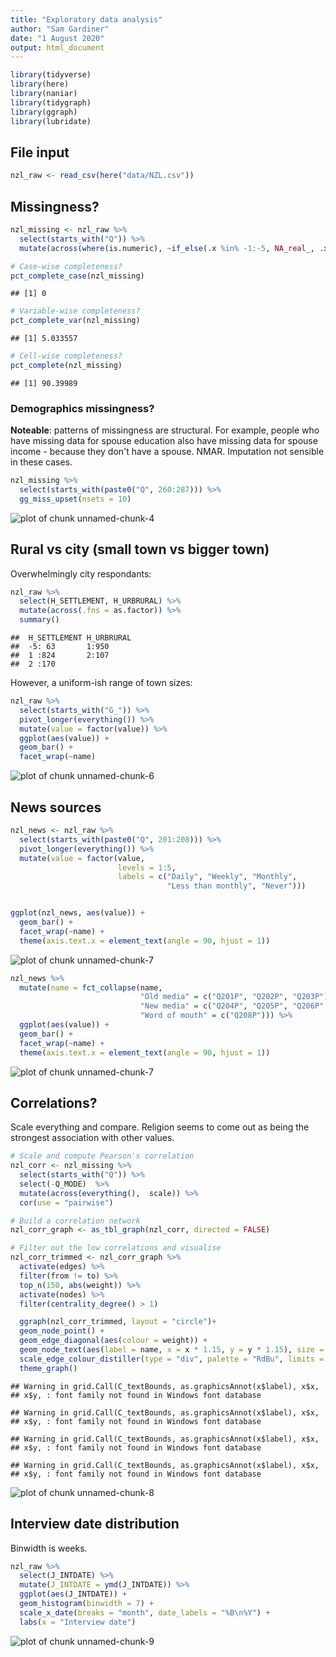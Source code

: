 ```yaml
---
title: "Exploratory data analysis"
author: "Sam Gardiner"
date: "1 August 2020"
output: html_document
---
```





```r
library(tidyverse)
library(here)
library(naniar)
library(tidygraph)
library(ggraph)
library(lubridate)
```

## File input


```r
nzl_raw <- read_csv(here("data/NZL.csv"))
```

## Missingness?


```r
nzl_missing <- nzl_raw %>%
  select(starts_with("Q")) %>%
  mutate(across(where(is.numeric), ~if_else(.x %in% -1:-5, NA_real_, .x)))

# Case-wise completeness?
pct_complete_case(nzl_missing)
```

```
## [1] 0
```

```r
# Variable-wise completeness?
pct_complete_var(nzl_missing)
```

```
## [1] 5.033557
```

```r
# Cell-wise completeness?
pct_complete(nzl_missing)
```

```
## [1] 90.39989
```
### Demographics missingness?

**Noteable**: patterns of missingness are structural. For example, people who have missing data for spouse education also have missing data for spouse income - because they don't have a spouse. NMAR. Imputation not sensible in these cases.


```r
nzl_missing %>%
  select(starts_with(paste0("Q", 260:287))) %>%
  gg_miss_upset(nsets = 10)
```

![plot of chunk unnamed-chunk-4](eda/unnamed-chunk-4-1.png)




## Rural vs city (small town vs bigger town)

Overwhelmingly city respondants:


```r
nzl_raw %>%
  select(H_SETTLEMENT, H_URBRURAL) %>%
  mutate(across(.fns = as.factor)) %>%
  summary()
```

```
##  H_SETTLEMENT H_URBRURAL
##  -5: 63       1:950     
##  1 :824       2:107     
##  2 :170
```

However, a uniform-ish range of town sizes:


```r
nzl_raw %>%
  select(starts_with("G_")) %>%
  pivot_longer(everything()) %>%
  mutate(value = factor(value)) %>%
  ggplot(aes(value)) +
  geom_bar() +
  facet_wrap(~name)
```

![plot of chunk unnamed-chunk-6](eda/unnamed-chunk-6-1.png)

## News sources


```r
nzl_news <- nzl_raw %>%
  select(starts_with(paste0("Q", 201:208))) %>%
  pivot_longer(everything()) %>%
  mutate(value = factor(value,
                        levels = 1:5,
                        labels = c("Daily", "Weekly", "Monthly",
                                   "Less than monthly", "Never")))


ggplot(nzl_news, aes(value)) +
  geom_bar() +
  facet_wrap(~name) +
  theme(axis.text.x = element_text(angle = 90, hjust = 1))
```

![plot of chunk unnamed-chunk-7](eda/unnamed-chunk-7-1.png)

```r
nzl_news %>%
  mutate(name = fct_collapse(name,
                             "Old media" = c("Q201P", "Q202P", "Q203P"),
                             "New media" = c("Q204P", "Q205P", "Q206P", "Q207P"),
                             "Word of mouth" = c("Q208P"))) %>%
  ggplot(aes(value)) +
  geom_bar() +
  facet_wrap(~name) +
  theme(axis.text.x = element_text(angle = 90, hjust = 1))
```

![plot of chunk unnamed-chunk-7](eda/unnamed-chunk-7-2.png)


## Correlations?

Scale everything and compare. Religion seems to come out as being the strongest association with other values.


```r
# Scale and compute Pearson's correlation
nzl_corr <- nzl_missing %>%
  select(starts_with("Q")) %>%
  select(-Q_MODE)  %>%
  mutate(across(everything(),  scale)) %>%
  cor(use = "pairwise")

# Build a correlation network
nzl_corr_graph <- as_tbl_graph(nzl_corr, directed = FALSE)

# Filter out the low correlations and visualise
nzl_corr_trimmed <- nzl_corr_graph %>%
  activate(edges) %>%
  filter(from != to) %>%
  top_n(150, abs(weight)) %>%
  activate(nodes) %>%
  filter(centrality_degree() > 1)

  ggraph(nzl_corr_trimmed, layout = "circle")+
  geom_node_point() +
  geom_edge_diagonal(aes(colour = weight)) +
  geom_node_text(aes(label = name, x = x * 1.15, y = y * 1.15), size = 2.5) +
  scale_edge_colour_distiller(type = "div", palette = "RdBu", limits = c(-1, 1)) +
  theme_graph()
```

```
## Warning in grid.Call(C_textBounds, as.graphicsAnnot(x$label), x$x,
## x$y, : font family not found in Windows font database

## Warning in grid.Call(C_textBounds, as.graphicsAnnot(x$label), x$x,
## x$y, : font family not found in Windows font database

## Warning in grid.Call(C_textBounds, as.graphicsAnnot(x$label), x$x,
## x$y, : font family not found in Windows font database

## Warning in grid.Call(C_textBounds, as.graphicsAnnot(x$label), x$x,
## x$y, : font family not found in Windows font database
```

![plot of chunk unnamed-chunk-8](eda/unnamed-chunk-8-1.png)


## Interview date distribution

Binwidth is weeks.


```r
nzl_raw %>%
  select(J_INTDATE) %>%
  mutate(J_INTDATE = ymd(J_INTDATE)) %>%
  ggplot(aes(J_INTDATE)) +
  geom_histogram(binwidth = 7) +
  scale_x_date(breaks = "month", date_labels = "%B\n%Y") +
  labs(x = "Interview date")
```

![plot of chunk unnamed-chunk-9](eda/unnamed-chunk-9-1.png)

